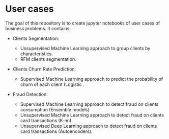 # User cases

The goal of this repository is to create jupyter notebooks of user cases of business problems. It contains:

- Clients Segmentation:
  - Unsupervised Machine Learning approach to group clients by characteristics.
  - RFM clients segmentation.

- Clients Churn Rate Prediction:
  - Supervised Machine Learning approach to predict the probability of churn of each client (Logistic . 

- Fraud Detection:
  - Supervised Machine Learning approach to detect fraud on clients consumption (Ensemble models)
  - Unsupervised Machine Learning approach to detect fraud on clients card transactions (K-nn).
  - Unsupervised Deep Learning approach to detect fraud on clients card transactions (Autoencoders).


